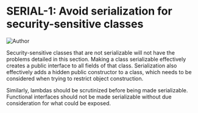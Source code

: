 # SERIAL-1: Avoid serialization for security-sensitive classes
![Author](https://img.shields.io/badge/Author-Oracle-blue.svg)


Security-sensitive classes that are not serializable will not have the problems detailed in this section. Making a class serializable effectively creates a public interface to all fields of that class. Serialization also effectively adds a hidden public constructor to a class, which needs to be considered when trying to restrict object construction.

Similarly, lambdas should be scrutinized before being made serializable. Functional interfaces should not be made serializable without due consideration for what could be exposed.